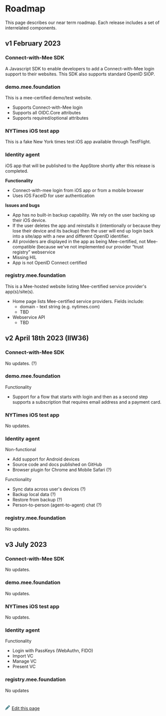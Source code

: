 # Roadmap

This page describes our near term roadmap. Each release includes a set of interrelated components.

## **v1 February 2023** 

### Connect-with-Mee SDK

A Javascript SDK to enable developers to add a Connect-with-Mee login support to their websites. This SDK also supports standard OpenID SIOP.

### demo.mee.foundation

This is a mee-certified demo/test website. 

- Supports Connect-with-Mee login
- Supports all OIDC.Core attributes
- Supports required/optional attributes

### NYTimes iOS test app

This is a fake New York times test iOS app available through TestFlight.

### Identity agent

iOS app that will be published to the AppStore shortly after this release is completed.

**Functionality**

- Connect-with-mee login from iOS app or from a mobile browser
- Uses iOS FaceID for user authentication

**Issues and bugs**

- App has no built-in backup capability. We rely on the user backing up their iOS device.
- If the user deletes the app and reinstalls it (intentionally or because they lose their device and its backup) then the user will end up login back into a site/app with a new and different OpenID identifier.
- All providers are displayed in the app as being Mee-certified, not Mee-compatible (because we’ve not implemented our provider “trust registry” webservice
- Missing HIL
- App is not OpenID Connect certified

### registry.mee.foundation

This is a Mee-hosted website listing Mee-certified service provider's app(s)/site(s).

- Home page lists Mee-certified service providers. Fields include: 
  - domain - text string (e.g. nytimes.com)
  - TBD
- Webservice API
  - TBD



## **v2 April 18th 2023 (IIW36)**

### Connect-with-Mee SDK

No updates. (?)

### demo.mee.foundation

Functionality

- Support for a flow that starts with login and then as a second step supports a subscription that requires email address and a payment card.

### NYTimes iOS test app

No updates.

### Identity agent

Non-functional

- Add support for Android devices
- Source code and docs published on GitHub
- Browser plugin for Chrome and Mobile Safari (?)

Functionality

* Sync data across user's devices (?)
* Backup local data (?)
* Restore from backup (?)
* Person-to-person (agent-to-agent) chat (?)

### registry.mee.foundation

No updates.

## v3 July 2023

### Connect-with-Mee SDK

No updates.

### demo.mee.foundation

No updates.

### NYTimes iOS test app

No updates.

### Identity agent

Functionality

* Login with PassKeys (WebAuthn, FIDO)
* Import VC
* Manage VC
* Present VC

### registry.mee.foundation

No updates

#
[<p><img src="images/edit.svg" style="width: 15px;margin-right: 6px;text-color: #4F868E;" alt="Edit Page" />Edit this page</p>](https://github.com/MeeProject/docs/edit/develop/src/Roadmap.md)
